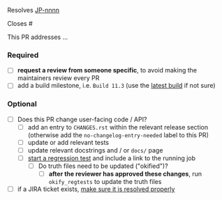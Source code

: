 <!-- If this PR closes a JIRA ticket, make sure the title starts with the JIRA issue number,
for example JP-1234: <Fix a bug> -->
Resolves [JP-nnnn](https://jira.stsci.edu/browse/JP-nnnn)

<!-- If this PR closes a GitHub issue, reference it here by its number -->
Closes #

<!-- describe the changes comprising this PR here -->
This PR addresses ...

### Required
- [ ] **request a review from someone specific**, to avoid making the maintainers review every PR
- [ ] add a build milestone, i.e. `Build 11.3` (use the [latest build](https://github.com/spacetelescope/jwst/milestones) if not sure)

### Optional
- [ ] Does this PR change user-facing code / API?
  - [ ] add an entry to `CHANGES.rst` within the relevant release section (otherwise add the `no-changelog-entry-needed` label to this PR)
  - [ ] update or add relevant tests
  - [ ] update relevant docstrings and / or `docs/` page
  - [ ] [start a regression test](https://github.com/spacetelescope/RegressionTests/actions/workflows/jwst.yml) and include a link to the running job
    - [ ] Do truth files need to be updated ("okified")?
      - [ ] **after the reviewer has approved these changes**, run `okify_regtests` to update the truth files
- [ ] if a JIRA ticket exists, [make sure it is resolved properly](https://github.com/spacetelescope/jwst/wiki/How-to-resolve-JIRA-issues)
